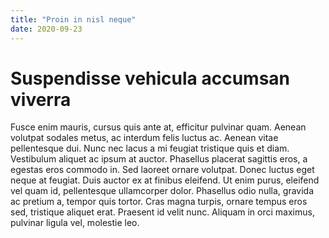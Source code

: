 ```yaml
---
title: "Proin in nisl neque"
date: 2020-09-23
---
```

# Suspendisse vehicula accumsan viverra

Fusce enim mauris, cursus quis ante at, efficitur pulvinar quam. Aenean volutpat sodales metus, ac interdum felis luctus ac. Aenean vitae pellentesque dui. Nunc nec lacus a mi feugiat tristique quis et diam. Vestibulum aliquet ac ipsum at auctor. Phasellus placerat sagittis eros, a egestas eros commodo in. Sed laoreet ornare volutpat. Donec luctus eget neque at feugiat. Duis auctor ex at finibus eleifend. Ut enim purus, eleifend vel quam id, pellentesque ullamcorper dolor. Phasellus odio nulla, gravida ac pretium a, tempor quis tortor. Cras magna turpis, ornare tempus eros sed, tristique aliquet erat. Praesent id velit nunc. Aliquam in orci maximus, pulvinar ligula vel, molestie leo.